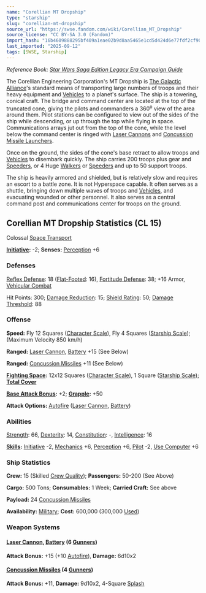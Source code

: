```yaml
---
name: "Corellian MT Dropship"
type: "starship"
slug: "corellian-mt-dropship"
source_url: "https://swse.fandom.com/wiki/Corellian_MT_Dropship"
source_license: "CC BY-SA 3.0 (Fandom)"
import_hash: "16b4609888295bf409a1eae02b9d8aa5465e1cd5d424d6e77fdf2cf90c6f9a45"
last_imported: "2025-09-12"
tags: [SWSE, Starship]
---
```

*Reference Book: [Star Wars Saga Edition Legacy Era Campaign Guide](https://swse.fandom.com/wiki/Star_Wars_Saga_Edition_Legacy_Era_Campaign_Guide)*

The Corellian Engineering Corporation's MT Dropship is [The Galactic Alliance](https://swse.fandom.com/wiki/The_Galactic_Alliance)'s standard means of transporting large numbers of troops and their heavy equipment and [Vehicles](https://swse.fandom.com/wiki/Vehicles) to a planet's surface. The ship is a towering, conical craft. The bridge and command center are located at the top of the truncated cone, giving the pilots and commanders a 360<sup>o</sup> view of the area around them. Pilot stations can be configured to view out of the sides of the ship while descending, or up through the top while flying in space. Communications arrays jut out from the top of the cone, while the level below the command center is ringed with [Laser Cannons](https://swse.fandom.com/wiki/Laser_Cannons) and [Concussion Missile Launchers](https://swse.fandom.com/wiki/Concussion_Missile_Launchers).

Once on the ground, the sides of the cone's base retract to allow troops and [Vehicles](https://swse.fandom.com/wiki/Vehicles) to disembark quickly. The ship carries 200 troops plus gear and [Speeders](https://swse.fandom.com/wiki/Speeders), or 4 Huge [Walkers](https://swse.fandom.com/wiki/Walkers) or [Speeders](https://swse.fandom.com/wiki/Speeders) and up to 50 support troops.

The ship is heavily armored and shielded, but is relatively slow and requires an escort to a battle zone. It is not Hyperspace capable. It often serves as a shuttle, bringing down multiple waves of troops and [Vehicles](https://swse.fandom.com/wiki/Vehicles), and evacuating wounded or other personnel. It also serves as a central command post and communications center for troops on the ground.

## Corellian MT Dropship Statistics (CL 15)
Colossal [Space Transport](https://swse.fandom.com/wiki/Space_Transport)

**[Initiative](https://swse.fandom.com/wiki/Initiative):** -2; **Senses:** [Perception](https://swse.fandom.com/wiki/Perception) +6
### Defenses
[Reflex Defense](https://swse.fandom.com/wiki/Reflex_Defense_(Vehicles)): 18 ([Flat-Footed](https://swse.fandom.com/wiki/Flat-Footed): 16), [Fortitude Defense](https://swse.fandom.com/wiki/Fortitude_Defense_(Vehicles)): 38; +16 Armor, [Vehicular Combat](https://swse.fandom.com/wiki/Vehicular_Combat)

Hit Points: 300; [Damage Reduction](https://swse.fandom.com/wiki/Damage_Reduction): 15; [Shield Rating](https://swse.fandom.com/wiki/Shield_Rating): 50; [Damage Threshold](https://swse.fandom.com/wiki/Damage_Threshold_(Vehicles)): 88
### Offense
**Speed:** Fly 12 Squares ([Character Scale](https://swse.fandom.com/wiki/Character_Scale)), Fly 4 Squares ([Starship Scale](https://swse.fandom.com/wiki/Starship_Scale)); (Maximum Velocity 850 km/h)

**Ranged:** [Laser Cannon](https://swse.fandom.com/wiki/Laser_Cannon), [Battery](https://swse.fandom.com/wiki/Battery) +15 (See Below)

**Ranged:** [Concussion Missiles](https://swse.fandom.com/wiki/Concussion_Missiles) +11 (See Below)

**[Fighting Space](https://swse.fandom.com/wiki/Fighting_Space):** 12x12 Squares ([Character Scale](https://swse.fandom.com/wiki/Character_Scale)), 1 Square ([Starship Scale](https://swse.fandom.com/wiki/Starship_Scale)); **[Total Cover](https://swse.fandom.com/wiki/Total_Cover)**

**[Base Attack Bonus](https://swse.fandom.com/wiki/Base_Attack_Bonus):** +2; **[Grapple](https://swse.fandom.com/wiki/Grapple):** +50

**Attack Options:** [Autofire](https://swse.fandom.com/wiki/Autofire_(Vehicle_Combat)) ([Laser Cannon](https://swse.fandom.com/wiki/Laser_Cannon), [Battery](https://swse.fandom.com/wiki/Battery))
### Abilities
[Strength](https://swse.fandom.com/wiki/Strength): 66, [Dexterity](https://swse.fandom.com/wiki/Dexterity): 14, [Constitution](https://swse.fandom.com/wiki/Constitution): -, [Intelligence](https://swse.fandom.com/wiki/Intelligence): 16

**[Skills](https://swse.fandom.com/wiki/Skills):** [Initiative](https://swse.fandom.com/wiki/Initiative) -2, [Mechanics](https://swse.fandom.com/wiki/Mechanics) +6, [Perception](https://swse.fandom.com/wiki/Perception) +6, [Pilot](https://swse.fandom.com/wiki/Pilot) -2, [Use Computer](https://swse.fandom.com/wiki/Use_Computer) +6
### Ship Statistics
**Crew:** 15 (Skilled [Crew Quality](https://swse.fandom.com/wiki/Crew_Quality)); **Passengers:** 50-200 (See Above)

**Cargo:** 500 Tons; **Consumables:** 1 Week; **Carried Craft:** See above

**Payload:** 24 [Concussion Missiles](https://swse.fandom.com/wiki/Concussion_Missiles)

**Availability:** [Military](https://swse.fandom.com/wiki/Military); **Cost:** 600,000 (300,000 [Used](https://swse.fandom.com/wiki/Used))
### Weapon Systems
#### **[Laser Cannon](https://swse.fandom.com/wiki/Laser_Cannon), [Battery](https://swse.fandom.com/wiki/Battery) (6 [Gunners](https://swse.fandom.com/wiki/Gunners))**
**Attack Bonus:** +15 (+10 [Autofire](https://swse.fandom.com/wiki/Autofire_(Vehicle_Combat))), **Damage:** 6d10x2
#### **[Concussion Missiles](https://swse.fandom.com/wiki/Concussion_Missiles) (4 [Gunners](https://swse.fandom.com/wiki/Gunners))**
**Attack Bonus:** +11, **Damage:** 9d10x2, 4-Square [Splash](https://swse.fandom.com/wiki/Splash)